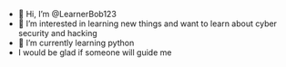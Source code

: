 - 👋 Hi, I’m @LearnerBob123
- 👀 I’m interested in learning new things and want to learn about cyber security and hacking
- 🌱 I’m currently learning python
- I would be glad if someone will guide me 

<!---
LearnerBob123/LearnerBob123 is a ✨ special ✨ repository because its `README.md` (this file) appears on your GitHub profile.
You can click the Preview link to take a look at your changes.
--->
